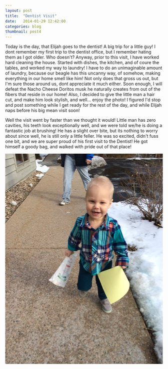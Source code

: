 ```yaml
---
layout: post
title:  "Dentist Visit"
date:   2014-01-29 12:42:00
categories: blog
thumbnail: post4
---
```


Today is the day, that Elijah goes to the dentist! A big trip for a little guy! I dont remember my first trip to the dentist office, but I remember hating them as I got older. Who doesn't? 
Anyway, prior to this visit, I have worked hard cleaning the house. Started with dishes, the kitchen, and of coure the tables, and worked my way to laundry! I have to do an unimaginable amount of laundry, because our beagle has this uncanny way, of somehow, making everything in our home smell like him! Not only does that gross us out, but I'm sure those around us, dont appreciate it much either. Soon enough, I will defeat the Nacho Cheese Doritos musk he naturally creates from out of the fibers that reside in our home! Also, I decided to give the little man a hair cut, and make him look stylish, and well... enjoy the photo! I figured I'd stop and post something while I get ready for the rest of the day, and while Elijah naps before his big mean visit soon!

Well the visit went by faster than we thought it would! Little man has zero cavities, his teeth look exceptionally well, and we were told we/he is doing a fantastic job at brushing! He has a slight over bite, but its nothing to worry about since well, he is still only a little feller. He was so excited, didn't fuss one bit, and we are super proud of his first visit to the Dentist! He got himself a goody bag, and walked with pride out of that place! 


![pic](/img/elidentistpic.jpg)